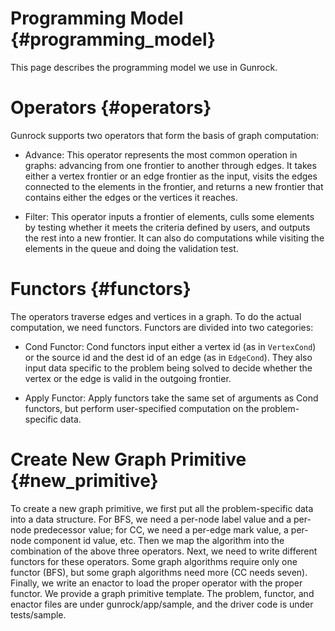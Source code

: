 Programming Model              {#programming_model}
=================

This page describes the programming model we use in Gunrock.

Operators                       {#operators}
=========

Gunrock supports two operators that form the basis of graph computation:

+ Advance:
This operator represents the most common operation in graphs: advancing from one
frontier to another through edges. It takes either a vertex frontier or an edge
frontier as the input, visits the edges connected to the elements in the
frontier, and returns a new frontier that contains either the edges or the
vertices it reaches.

+ Filter:
This operator inputs a frontier of elements, culls some elements by testing
whether it meets the criteria defined by users, and outputs the rest into a new
frontier. It can also do computations while visiting the elements in the queue and
doing the validation test.


Functors                        {#functors}
========

The operators traverse edges and vertices in a graph. To do the actual
computation, we need functors. Functors are divided into two categories:

+ Cond Functor:
Cond functors input either a vertex id (as in `VertexCond`) or the source id
and the dest id of an edge (as in `EdgeCond`). They also input data specific to
the problem being solved to decide whether the vertex or the edge is valid in
the outgoing frontier.

+ Apply Functor:
Apply functors take the same set of arguments as Cond functors, but perform
user-specified computation on the problem-specific data.

Create New Graph Primitive         {#new_primitive}
==========================

To create a new graph primitive, we first put all the problem-specific data
into a data structure. For BFS, we need a per-node label value and a per-node
predecessor value; for CC, we need a per-edge mark value, a per-node component
id value, etc. Then we map the algorithm into the combination of the above
three operators. Next, we need to write different functors for these operators.
Some graph algorithms require only one functor (BFS), but some graph algorithms
need more (CC needs seven). Finally, we write an enactor to load the proper
operator with the proper functor. We provide a graph primitive template. The
problem, functor, and enactor files are under gunrock/app/sample, and the
driver code is under tests/sample.
